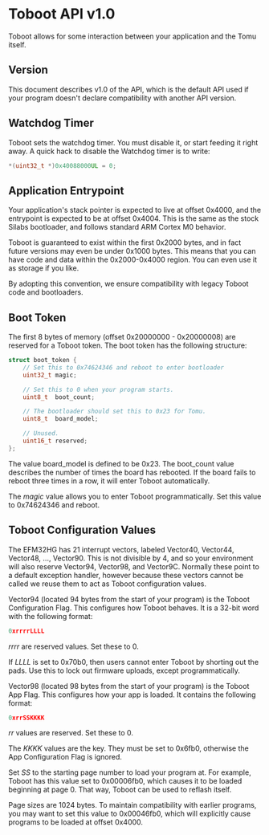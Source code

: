 Toboot API v1.0
===============

Toboot allows for some interaction between your application and the Tomu itself.

Version
-------

This document describes v1.0 of the API, which is the default API used if your program doesn't declare compatibility with another API version.

Watchdog Timer
--------------

Toboot sets the watchdog timer.  You must disable it, or start feeding it right away.  A quick hack to disable the Watchdog timer is to write:

````c++
*(uint32_t *)0x40088000UL = 0;
````

Application Entrypoint
----------------------

Your application's stack pointer is expected to live at offset 0x4000, and the entrypoint is expected to be at offset 0x4004.  This is the same as the stock Silabs bootloader, and follows standard ARM Cortex M0 behavior.

Toboot is guaranteed to exist within the first 0x2000 bytes, and in fact future versions may even be under 0x1000 bytes.  This means that you can have code and data within the 0x2000-0x4000 region.  You can even use it as storage if you like.

By adopting this convention, we ensure compatibility with legacy Toboot code and bootloaders.

Boot Token
----------

The first 8 bytes of memory (offset 0x20000000 - 0x20000008) are reserved for a Toboot token.  The boot token has the following structure:

````c++
struct boot_token {
    // Set this to 0x74624346 and reboot to enter bootloader
    uint32_t magic;

    // Set this to 0 when your program starts.
    uint8_t  boot_count;

    // The bootloader should set this to 0x23 for Tomu.
    uint8_t  board_model;

    // Unused.
    uint16_t reserved;
};
````

The value board\_model is defined to be 0x23.  The boot\_count value describes the number of times the board has rebooted.  If the board fails to reboot three times in a row, it will enter Toboot automatically.

The *magic* value allows you to enter Toboot programmatically.  Set this value to 0x74624346 and reboot.

Toboot Configuration Values
---------------------------

The EFM32HG has 21 interrupt vectors, labeled Vector40, Vector44, Vector48, ..., Vector90.  This is not divisible by 4, and so your environment will also reserve Vector94, Vector98, and Vector9C.  Normally these point to a default exception handler, however because these vectors cannot be called we reuse them to act as Toboot configuration values.

Vector94 (located 94 bytes from the start of your program) is the Toboot Configuration Flag.  This configures how Toboot behaves.  It is a 32-bit word with the following format:

````c++
0xrrrrLLLL
````

*rrrr* are reserved values.  Set these to 0.

If *LLLL* is set to 0x70b0, then users cannot enter Toboot by shorting out the pads.  Use this to lock out firmware uploads, except programmatically.

Vector98 (located 98 bytes from the start of your program) is the Toboot App Flag.  This configures how your app is loaded.  It contains the following format:

````c++
0xrrSSKKKK
````

*rr* values are reserved.  Set these to 0.

The *KKKK* values are the key.  They must be set to 0x6fb0, otherwise the App Configuration Flag is ignored.

Set *SS* to the starting page number to load your program at.  For example, Toboot has this value set to 0x00006fb0, which causes it to be loaded beginning at page 0.  That way, Toboot can be used to reflash itself.

Page sizes are 1024 bytes.  To maintain compatibility with earlier programs, you may want to set this value to 0x00046fb0, which will explicitly cause programs to be loaded at offset 0x4000.